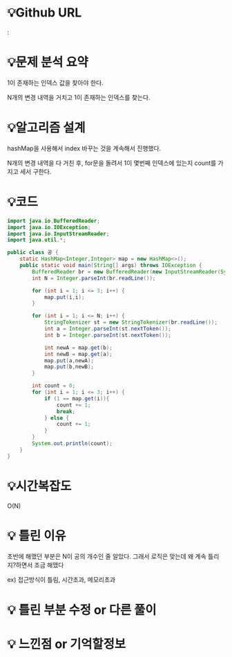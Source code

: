# 💡Github URL

: 

# 💡**문제 분석 요약**

1이 존재하는 인덱스 값을 찾아야 한다.

N개의 변경 내역을 거치고 1이 존재하는 인덱스를 찾는다.

# 💡**알고리즘 설계**

hashMap을 사용해서 index 바꾸는 것을 계속해서 진행했다.

N개의 변경 내역을 다 거친 후, for문을 돌려서 1이 몇번째 인덱스에 있는지 count를 가지고 세서 구한다.

# 💡코드

```java
import java.io.BufferedReader;
import java.io.IOException;
import java.io.InputStreamReader;
import java.util.*;

public class 공 {
    static HashMap<Integer,Integer> map = new HashMap<>();
    public static void main(String[] args) throws IOException {
        BufferedReader br = new BufferedReader(new InputStreamReader(System.in));
        int N = Integer.parseInt(br.readLine());

        for (int i = 1; i <= 3; i++) {
            map.put(i,i);
        }

        for (int i = 1; i <= N; i++) {
            StringTokenizer st = new StringTokenizer(br.readLine());
            int a = Integer.parseInt(st.nextToken());
            int b = Integer.parseInt(st.nextToken());

            int newA = map.get(b);
            int newB = map.get(a);
            map.put(a,newA);
            map.put(b,newB);
        }

        int count = 0;
        for (int i = 1; i <= 3; i++) {
            if (1 == map.get(i)){
                count += 1;
                break;
            } else {
                count += 1;
            }
        }
        System.out.println(count);
    }
}

```

# 💡시간복잡도

O(N)

# 💡 틀린 이유

초반에 해맸던 부분은 N이 공의 개수인 줄 알았다. 그래서 로직은 맞는데 왜 계속 틀리지?하면서 조금 해맸다

ex) 접근방식이 틀림, 시간초과, 메모리초과

# 💡 틀린 부분 수정 or 다른 풀이

# 💡 느낀점 or 기억할정보
